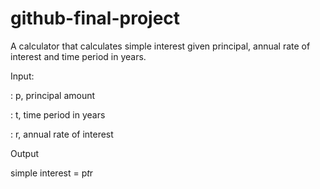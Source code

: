 # github-final-project
A calculator that calculates simple interest given principal, annual rate of interest and time period in years.

Input:

: p, principal amount
   
: t, time period in years
   
: r, annual rate of interest
   
Output

   simple interest = p*t*r
